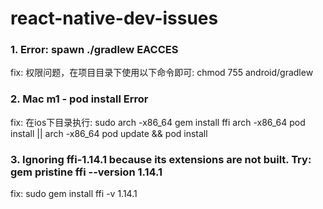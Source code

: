 # react-native-dev-issues

### 1. Error: spawn ./gradlew EACCES 
fix: 权限问题，在项目目录下使用以下命令即可: chmod 755 android/gradlew

### 2. Mac m1 - pod install Error
fix: 在ios下目录执行:
sudo arch -x86_64 gem install ffi
arch -x86_64 pod install
||
arch -x86_64 pod update && pod install

### 3. Ignoring ffi-1.14.1 because its extensions are not built. Try: gem pristine ffi --version 1.14.1
fix: sudo gem install ffi -v 1.14.1